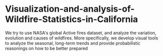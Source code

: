 # Visualization-and-analysis-of-Wildfire-Statistics-in-California

We try to use NASA's global Active fires dataset, and analyze the variation, evolution and causes of wildfires. More specifically, we develop visual tools to analyze the seasonal, long-term trends and provide probabilistic reasonings on how to be better prepared
